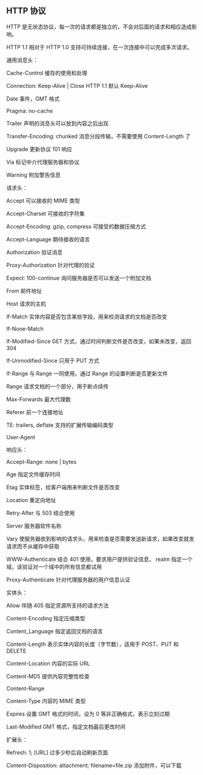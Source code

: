 ## HTTP 协议

HTTP 是无状态协议，每一次的请求都是独立的，不会对后面的请求和相应造成影响。

HTTP 1.1 相对于 HTTP 1.0 支持可持续连接，在一次连接中可以完成多次请求。



通用消息头：

Cache-Control 缓存的使用和处理

Connection: Keep-Alive | Close  HTTP 1.1 默认 Keep-Alive

Date 事件，GMT 格式

Pragma: no-cache

Trailer 声明的消息头可以放到内容之后出现

Transfer-Encoding: chunked 消息分段传输，不需要使用 Content-Length 了

Upgrade 更新协议 101 响应

Via 标记中介代理服务器和协议

Warning 附加警告信息



请求头：

Accept 可以接收的 MIME 类型

Accept-Charset 可接收的字符集

Accept-Encoding: gzip, compress 可接受的数据压缩方式

Accept-Language 期待接收的语言

Authorization 验证消息

Proxy-Authorization 针对代理的验证

Expect: 100-continue  询问服务器是否可以发送一个附加文档

From 邮件地址

Host 请求的主机

If-Match 实体内容是否包含某些字段，用来检测请求的文档是否改变

If-None-Match 

If-Modified-Since GET 方式，通过时间判断文件是否改变，如果未改变，返回 304 

If-Unmodified-Since 只用于 PUT 方式

If-Range 与 Range 一同使用，通过 Range 的设置判断是否更新文件

Range 请求文档的一个部分，用于断点续传

Max-Forwards 最大代理数

Referer 前一个连接地址

TE: trailers, deflate 支持的扩展传输编码类型

User-Agent 



响应头：

Accept-Range: none | bytes

Age 指定文件缓存时间

Etag 实体标签，给客户端用来判断文件是否改变

Location 重定向地址

Retry-After 与 503 结合使用

Server 服务器软件名称

Vary 使服务器收到影响的请求头，用来检查是否需要发送新请求，如果改变就发请求而不从缓存中获取

WWW-Authenticate 结合 401 使用，要求用户提供验证信息， realm 指定一个域，该验证对一个域中的所有信息都试用

Proxy-Authenticate 针对代理服务器的用户信息认证



实体头：

Allow 伴随 405 指定资源所支持的请求方法

Content-Encoding 指定压缩类型

Content_Language 指定返回文档的语言

Content-Length 表示实体内容的长度（字节数），适用于 POST、PUT 和 DELETE

Content-Location 内容的实际 URL

Content-MD5 提供内容完整性检查

Content-Range 

Content-Type 内容的 MIME 类型

Expires 设置 GMT 格式的时间，设为 0 等非正确格式，表示立刻过期

Last-Modified GMT 格式，指定文档最后更改时间



扩展头：

Refresh: 1; [URL]  过多少秒后自动刷新页面

Content-Disposition: attachment; filename=file.zip 添加附件，可以下载